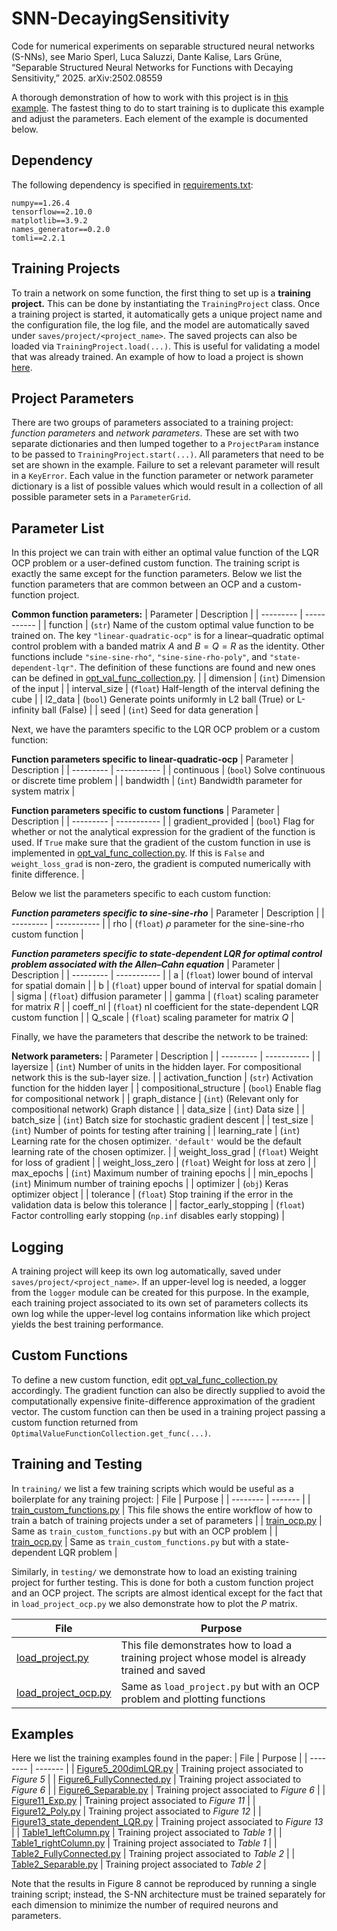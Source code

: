 # SNN-DecayingSensitivity
Code for numerical experiments on separable structured neural networks (S-NNs), see Mario Sperl, Luca Saluzzi, Dante Kalise, Lars Grüne, “Separable Structured Neural Networks for Functions with Decaying Sensitivity,” 2025. arXiv:2502.08559

A thorough demonstration of how to work with this project is in 
[this example](training/train_custom_functions.py). The fastest thing to do to
start training is to duplicate this example and adjust the parameters. Each
element of the example is documented below.

## Dependency
The following dependency is specified in [requirements.txt](requirements.txt):
```
numpy==1.26.4
tensorflow==2.10.0
matplotlib==3.9.2
names_generator==0.2.0
tomli==2.2.1
```

## Training Projects
To train a network on some function, the first thing to set up is a **training
project.** This can be done by instantiating the `TrainingProject` class. Once a
training project is started, it automatically gets a unique project name and the
configuration file, the log file, and the model are automatically saved under
`saves/project/<project_name>`. The saved projects can also be loaded via
`TrainingProject.load(...)`. This is useful for validating a model that was
already trained. An example of how to load a project is shown [here](examples/load_project.py).

## Project Parameters
There are two groups of parameters associated to a training project: *function
parameters* and *network parameters*. These are set with two separate
dictionaries and then lumped together to a `ProjectParam` instance to be passed
to `TrainingProject.start(...)`. All parameters that need to be set are shown in
the example. Failure to set a relevant parameter will result in a `KeyError`.
Each value in the function parameter or network parameter dictionary is a list
of possible values which would result in a collection of all possible parameter
sets in a `ParameterGrid`.

## Parameter List
In this project we can train with either an optimal value function of the LQR OCP
problem or a user-defined custom function. The training script is exactly the same
except for the function parameters. Below we list the function parameters that are
common between an OCP and a custom-function project.

**Common function parameters:**
| Parameter | Description |
| --------- | ----------- |
| function | (`str`) Name of the custom optimal value function to be trained on. The key `"linear-quadratic-ocp"` is for a linear–quadratic optimal control problem with a banded matrix $A$ and $B = Q = R$ as the identity. Other functions include `"sine-sine-rho"`, `"sine-sine-rho-poly"`, and `"state-dependent-lqr"`. The definition of these functions are found and new ones can be defined in [opt_val_func_collection.py](opt_val_func_collection.py). |
| dimension | (`int`) Dimension of the input |
| interval_size | (`float`) Half-length of the interval defining the cube |
| l2_data | (`bool`) Generate points uniformly in L2 ball (True) or L-infinity ball (False) |
| seed | (`int`) Seed for data generation |

Next, we have the paramters specific to the LQR OCP problem or a custom function:

**Function parameters specific to linear-quadratic-ocp**
| Parameter | Description |
| --------- | ----------- |
| continuous | (`bool`) Solve continuous or discrete time problem |
| bandwidth | (`int`) Bandwidth parameter for system matrix |

**Function parameters specific to custom functions**
| Parameter | Description |
| --------- | ----------- |
| gradient_provided | (`bool`) Flag for whether or not the analytical expression for the gradient of the function is used. If `True` make sure that the gradient of the custom function in use is implemented in [opt_val_func_collection.py](opt_val_func_collection.py). If this is `False` and `weight_loss_grad` is non-zero, the gradient is computed numerically with finite difference. |

Below we list the parameters specific to each custom function:

***Function parameters specific to sine-sine-rho***
| Parameter | Description |
| --------- | ----------- |
| rho | (`float`) $\rho$ parameter for the sine-sine-rho custom function |

***Function parameters specific to state-dependent LQR for optimal control problem associated with the Allen–Cahn equation***
| Parameter | Description |
| --------- | ----------- |
| a | (`float`) lower bound of interval for spatial domain |
| b | (`float`) upper bound of interval for spatial domain  |
| sigma | (`float`) diffusion parameter |
| gamma | (`float`) scaling parameter for matrix $R$ |
| coeff_nl | (`float`) $\mathrm{nl}$ coefficient for the state-dependent LQR custom function |
| Q_scale | (`float`) scaling parameter for matrix $Q$ |

Finally, we have the parameters that describe the network to be trained:

**Network parameters:**
| Parameter | Description |
| --------- | ----------- |
| layersize | (`int`) Number of units in the hidden layer. For compositional network this is the sub-layer size. |
| activation_function | (`str`) Activation function for the hidden layer |
| compositional_structure | (`bool`) Enable flag for compositional network |
| graph_distance | (`int`) (Relevant only for compositional network) Graph distance |
| data_size | (`int`) Data size |
| batch_size | (`int`) Batch size for stochastic gradient descent |
| test_size | (`int`) Number of points for testing after training |
| learning_rate | (`int`) Learning rate for the chosen optimizer. `'default'` would be the default learning rate of the chosen optimizer. |
| weight_loss_grad | (`float`) Weight for loss of gradient |
| weight_loss_zero | (`float`) Weight for loss at zero |
| max_epochs | (`int`) Maximum number of training epochs |
| min_epochs | (`int`) Minimum number of training epochs |
| optimizer | (`obj`) Keras optimizer object |
| tolerance | (`float`) Stop training if the error in the validation data is below this tolerance |
| factor_early_stopping | (`float`) Factor controlling early stopping (`np.inf` disables early stopping) |

## Logging
A training project will keep its own log automatically, saved under
`saves/project/<project_name>`. If an upper-level log is needed, a logger from
the `logger` module can be created for this purpose. In the example, each
training project associated to its own set of parameters collects its own log
while the upper-level log contains information like which project yields the
best training performance.

## Custom Functions
To define a new custom function, edit
[opt_val_func_collection.py](/opt_val_func_collection.py) accordingly. The
gradient function can also be directly supplied to avoid the computationally
expensive finite-difference approximation of the gradient vector. The custom
function can then be used in a training project passing a custom function
returned from `OptimalValueFunctionCollection.get_func(...)`.

## Training and Testing
In `training/` we list a few training scripts which would be useful as a
boilerplate for any training project:
| File     | Purpose |
| -------- | ------- |
| [train_custom_functions.py](training/train_custom_functions.py)    | This file shows the entire workflow of how to train a batch of training projects under a set of parameters |
| [train_ocp.py](training/train_ocp.py)    | Same as `train_custom_functions.py` but with an OCP problem |
| [train_ocp.py](training/train_state_dependent_lqr.py)    | Same as `train_custom_functions.py` but with a state-dependent LQR problem |

Similarly, in `testing/` we demonstrate how to load an existing training project
for further testing. This is done for both a custom function project and an OCP project.
The scripts are almost identical except for the fact that in `load_project_ocp.py` we also
demonstrate how to plot the $P$ matrix.

| File     | Purpose |
| -------- | ------- |
| [load_project.py](testing/load_project.py)    | This file demonstrates how to load a training project whose model is already trained and saved |
| [load_project_ocp.py](testing/load_project_ocp.py)    | Same as `load_project.py` but with an OCP problem and plotting functions |

## Examples
Here we list the training examples found in the paper:
| File     | Purpose |
| -------- | ------- |
| [Figure5_200dimLQR.py](examples/Figure5_200dimOCP.py)    | Training project associated to *Figure 5* |
| [Figure6_FullyConnected.py](examples/Figure6_FullyConnected.py)    | Training project associated to *Figure 6* |
| [Figure6_Separable.py](examples/Figure6_Separable.py)    | Training project associated to *Figure 6* |
| [Figure11_Exp.py](examples/Figure5_200dimOCP.py)    | Training project associated to *Figure 11* |
| [Figure12_Poly.py](examples/Figure5_200dimOCP.py)    | Training project associated to *Figure 12* |
| [Figure13_state_dependent_LQR.py](examples/Figure5_200dimOCP.py)    | Training project associated to *Figure 13* |
| [Table1_leftColumn.py](examples/Table1_leftColumn.py)    | Training project associated to *Table 1* |
| [Table1_rightColumn.py](examples/Table1_rightColumn.py)    | Training project associated to *Table 1* |
| [Table2_FullyConnected.py](examples/Table2_FullyConnected.py)    | Training project associated to *Table 2* |
| [Table2_Separable.py](examples/Table2_Separable.py)    | Training project associated to *Table 2* |

Note that the results in Figure 8 cannot be reproduced by running a single training script; instead, the S-NN architecture must be trained separately for each dimension to minimize the number of required neurons and parameters. 
